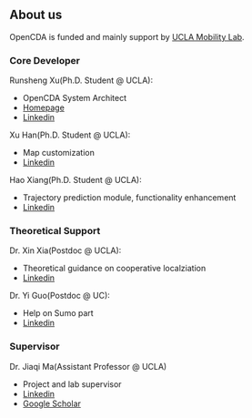 ## About us
OpenCDA is funded and mainly support by [UCLA Mobility Lab](https://mobility-lab.seas.ucla.edu/).

### Core Developer
Runsheng Xu(Ph.D. Student @ UCLA):
- OpenCDA System Architect
- [Homepage](https://derrickxunu.github.io/)
- [Linkedin](https://www.linkedin.com/in/runsheng-xu/)

Xu Han(Ph.D. Student @ UCLA):
- Map customization
- [Linkedin](https://www.linkedin.com/in/xu-han-12851a64/)

Hao Xiang(Ph.D. Student @ UCLA):
- Trajectory prediction module, functionality enhancement
- [Linkedin](https://www.linkedin.com/in/hao-xiang-42bb5a1b2/)

### Theoretical Support
Dr. Xin Xia(Postdoc @ UCLA):
- Theoretical guidance on cooperative localziation
- [Linkedin](https://www.linkedin.com/in/xin-xia-3b6589189/)

Dr. Yi Guo(Postdoc @ UC):
- Help on Sumo part
- [Linkedin](https://www.linkedin.com/in/yi-guo-4008baaa/)

### Supervisor
Dr. Jiaqi Ma(Assistant Professor @ UCLA)
- Project and lab supervisor
- [Linkedin](https://www.linkedin.com/in/jiaqi-ma-17037838/)
- [Google Scholar](https://scholar.google.com/citations?user=S3cQz1AAAAAJ&hl=en)

